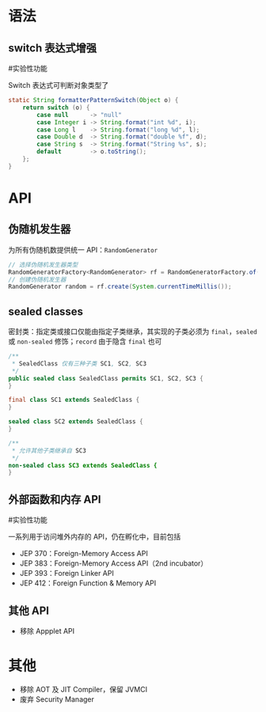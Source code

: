 # 语法
## switch 表达式增强
#实验性功能 

Switch 表达式可判断对象类型了

```java
static String formatterPatternSwitch(Object o) {
    return switch (o) {
        case null      -> "null"
        case Integer i -> String.format("int %d", i);
        case Long l    -> String.format("long %d", l);
        case Double d  -> String.format("double %f", d);
        case String s  -> String.format("String %s", s);
        default        -> o.toString();
    };
}
```
# API
## 伪随机发生器

为所有伪随机数提供统一 API：`RandomGenerator`

```java
// 选择伪随机发生器类型  
RandomGeneratorFactory<RandomGenerator> rf = RandomGeneratorFactory.of("L128X256MixRandom");  
// 创建伪随机发生器  
RandomGenerator random = rf.create(System.currentTimeMillis());
```
## sealed classes

密封类：指定类或接口仅能由指定子类继承，其实现的子类必须为 `final`，`sealed` 或 `non-sealed` 修饰；`record` 由于隐含 `final` 也可

```java
/**
 * SealedClass 仅有三种子类 SC1, SC2, SC3
 */
public sealed class SealedClass permits SC1, SC2, SC3 {
}

final class SC1 extends SealedClass {
}

sealed class SC2 extends SealedClass {
}

/**
 * 允许其他子类继承自 SC3
 */
non-sealed class SC3 extends SealedClass {
}
```
## 外部函数和内存 API
#实验性功能 

一系列用于访问堆外内存的 API，仍在孵化中，目前包括

- JEP 370：Foreign-Memory Access API
- JEP 383：Foreign-Memory Access API（2nd incubator）
- JEP 393：Foreign Linker API
- JEP 412：Foreign Function & Memory API
## 其他 API

- 移除 Appplet API
# 其他

- 移除 AOT 及 JIT Compiler，保留 JVMCI
- 废弃 Security Manager